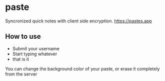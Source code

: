 # paste
Syncronized quick notes with client side encryption. https://pastes.app

## How to use

* Submit your username
* Start typing whatever
* that is it

You can change the background color of your paste, or erase it completely from the server
